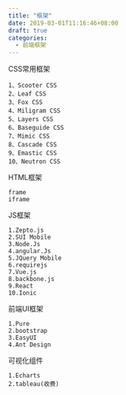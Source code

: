 ```yaml
---
title: "框架"
date: 2019-03-01T11:16:46+08:00
draft: true
categories:
  - 前端框架
---
```



CSS常用框架

    1、Scooter CSS
    2、Leaf CSS
    3、Fox CSS
    4、Miligram CSS
    5、Layers CSS
    6、Baseguide CSS
    7、Mimic CSS
    8、Cascade CSS
    9、Emastic CSS
    10、Neutron CSS

HTML框架

    frame
    iframe

JS框架

    1.Zepto.js
    2.SUI Mobile
    3.Node.Js
    4.angular.Js
    5.JQuery Mobile
    6.requirejs
    7.Vue.js
    8.backbone.js
    9.React
    10.Ionic

前端UI框架

    1.Pure
    2.bootstrap
    3.EasyUI
    4.Ant Design

可视化组件

    1.Echarts
    2.tableau(收费)
